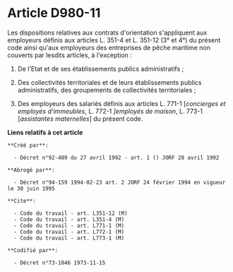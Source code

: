 # Article D980-11

Les dispositions relatives aux contrats d'orientation s'appliquent aux employeurs définis aux articles L. 351-4 et L. 351-12
(3° et 4°) du présent code ainsi qu'aux employeurs des entreprises de pêche maritime non couverts par lesdits articles, à
l'exception :

1. De l'Etat et de ses établissements publics administratifs ;

2. Des collectivités territoriales et de leurs établissements publics administratifs, des groupements de collectivités
territoriales ;

3. Des employeurs des salariés définis aux articles L. 771-1 [*concierges et employés d'immeubles*, L. 772-1 *]employés de
maison*, L. 773-1 [*assistantes maternelles*] du présent code.

**Liens relatifs à cet article**

	**Créé par**:

	  - Décret n°92-409 du 27 avril 1992 - art. 1 () JORF 28 avril 1992

	**Abrogé par**:

	  - Décret n°94-159 1994-02-23 art. 2 JORF 24 février 1994 en vigueur le 30 juin 1995

	**Cite**:

	  - Code du travail - art. L351-12 (M)
	  - Code du travail - art. L351-4 (M)
	  - Code du travail - art. L771-1 (M)
	  - Code du travail - art. L772-1 (M)
	  - Code du travail - art. L773-1 (M)

	**Codifié par**:

	  - Décret n°73-1046 1973-11-15
